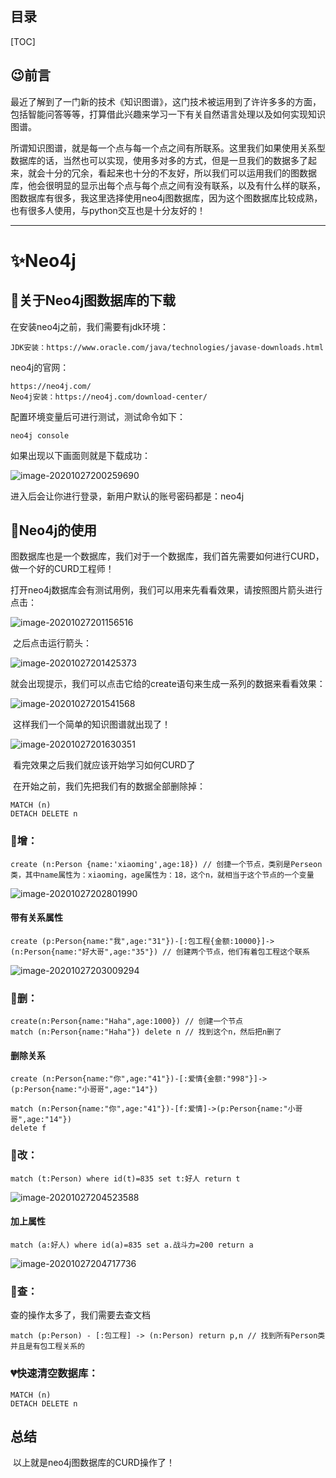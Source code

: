## 目录

[TOC]

## 😉前言

最近了解到了一门新的技术《知识图谱》，这门技术被运用到了许许多多的方面，包括智能问答等等，打算借此兴趣来学习一下有关自然语言处理以及如何实现知识图谱。

所谓知识图谱，就是每一个点与每一个点之间有所联系。这里我们如果使用关系型数据库的话，当然也可以实现，使用多对多的方式，但是一旦我们的数据多了起来，就会十分的冗余，看起来也十分的不友好，所以我们可以运用我们的图数据库，他会很明显的显示出每个点与每个点之间有没有联系，以及有什么样的联系，图数据库有很多，我这里选择使用neo4j图数据库，因为这个图数据库比较成熟，也有很多人使用，与python交互也是十分友好的！

---

# ✨Neo4j

## 🎎关于Neo4j图数据库的下载

在安装neo4j之前，我们需要有jdk环境：

```
JDK安装：https://www.oracle.com/java/technologies/javase-downloads.html
```

neo4j的官网：

```
https://neo4j.com/
Neo4j安装：https://neo4j.com/download-center/
```

配置环境变量后可进行测试，测试命令如下：

```shell
neo4j console
```

如果出现以下画面则就是下载成功：

![image-20201027200259690](https://i.loli.net/2020/10/27/uj6GcvYRy8m4PXn.png)

进入后会让你进行登录，新用户默认的账号密码都是：neo4j



## 🎀Neo4j的使用

​	图数据库也是一个数据库，我们对于一个数据库，我们首先需要如何进行CURD，做一个好的CURD工程师！

​	打开neo4j数据库会有测试用例，我们可以用来先看看效果，请按照图片箭头进行点击：

![image-20201027201156516](https://i.loli.net/2020/10/27/ZK3AIz14LQatOoW.png)

​	之后点击运行箭头：

![image-20201027201425373](https://i.loli.net/2020/10/27/rPZC7hdaeAIMtUo.png)

​	就会出现提示，我们可以点击它给的create语句来生成一系列的数据来看看效果：

![image-20201027201541568](https://i.loli.net/2020/10/27/2R5gHLMVQPsWEU8.png)

​	这样我们一个简单的知识图谱就出现了！

![image-20201027201630351](https://i.loli.net/2020/10/27/Ff8JvDlZTkNtnB7.png)

​	看完效果之后我们就应该开始学习如何CURD了

​	在开始之前，我们先把我们有的数据全部删除掉：

```CQL
MATCH (n)
DETACH DELETE n
```

### 🚚增：

```CQL
create (n:Person {name:'xiaoming',age:18}) // 创捷一个节点，类别是Perseon类，其中name属性为：xiaoming，age属性为：18，这个n，就相当于这个节点的一个变量
```

![image-20201027202801990](https://i.loli.net/2020/10/27/qIZp6bnv4yDha5B.png)

#### 带有关系属性

```cql
create (p:Person{name:"我",age:"31"})-[:包工程{金额:10000}]->(n:Person{name:"好大哥",age:"35"}) // 创建两个节点，他们有着包工程这个联系
```

![image-20201027203009294](https://i.loli.net/2020/10/27/QKI3LEaBmGOnqJR.png)

### 🚈删：

```cql
create(n:Person{name:"Haha",age:1000}) // 创建一个节点
match (n:Person{name:"Haha"}) delete n // 找到这个n，然后把n删了
```

#### 删除关系

```cql
create (n:Person{name:"你",age:"41"})-[:爱情{金额:"998"}]->(p:Person{name:"小哥哥",age:"14"})

match (n:Person{name:"你",age:"41"})-[f:爱情]->(p:Person{name:"小哥哥",age:"14"})
delete f
```

### 🚛改：

```cql
match (t:Person) where id(t)=835 set t:好人 return t
```

![image-20201027204523588](https://i.loli.net/2020/10/27/GLAa4hRZUrNIfJS.png)

#### 加上属性

```cql
match (a:好人) where id(a)=835 set a.战斗力=200 return a
```

![image-20201027204717736](https://i.loli.net/2020/10/27/T8tkp6J7maCnMXb.png)

### 🚠查：

查的操作太多了，我们需要去查文档

```cql
match (p:Person) - [:包工程] -> (n:Person) return p,n // 找到所有Person类并且是有包工程关系的
```



### 💔快速清空数据库：

```cql
MATCH (n)
DETACH DELETE n
```



## 总结

​	以上就是neo4j图数据库的CURD操作了！